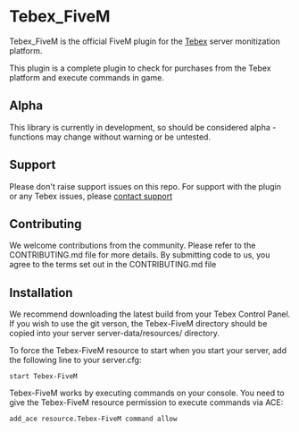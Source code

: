 # Tebex_FiveM

Tebex_FiveM is the official FiveM plugin for the [Tebex](https://www.tebex.io) server monitization platform.

This plugin is a complete plugin to check for purchases from the Tebex platform and execute commands in game.

## Alpha

This library is currently in development, so should be considered alpha - functions may change without warning or be untested.

## Support

Please don't raise support issues on this repo. For support with the plugin or any Tebex issues, please [contact support](http://help.tebex.io)

## Contributing

We welcome contributions from the community. Please refer to the CONTRIBUTING.md file for more details. By submitting code to us, you agree to the
terms set out in the CONTRIBUTING.md file

## Installation
We recommend downloading the latest build from your Tebex Control Panel. If you wish to use the git verson, the Tebex-FiveM directory should be copied into your server server-data/resources/ directory.

To force the Tebex-FiveM resource to start when you start your server, add the following line to your server.cfg:

`start Tebex-FiveM`

Tebex-FiveM works by executing commands on your console. You need to give the Tebex-FiveM resource permission to execute commands via ACE:

`add_ace resource.Tebex-FiveM command allow`


